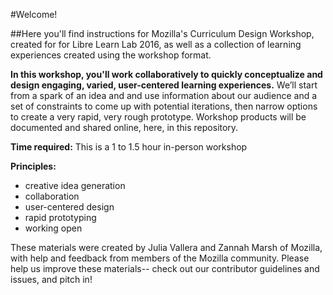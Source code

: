 #Welcome! 

##Here you'll find instructions for Mozilla's Curriculum Design Workshop, created for for Libre Learn Lab 2016, as well as a collection of learning experiences created using the workshop format. 

**In this workshop, you'll work collaboratively to quickly conceptualize and design engaging, varied, user-centered learning experiences.**  We’ll start from a spark of an idea and and use information about our audience and a set of constraints to come up with potential iterations, then narrow options to create a very rapid, very rough prototype. Workshop products will be documented and shared online, here, in this repository.

**Time required:** This is a 1 to 1.5 hour in-person workshop

**Principles:**
* creative idea generation
* collaboration
* user-centered design
* rapid prototyping
* working open

These materials were created by Julia Vallera and Zannah Marsh of Mozilla, with help and feedback from members of the Mozilla community.  Please help us improve these materials-- check out our contributor guidelines and issues, and pitch in!
